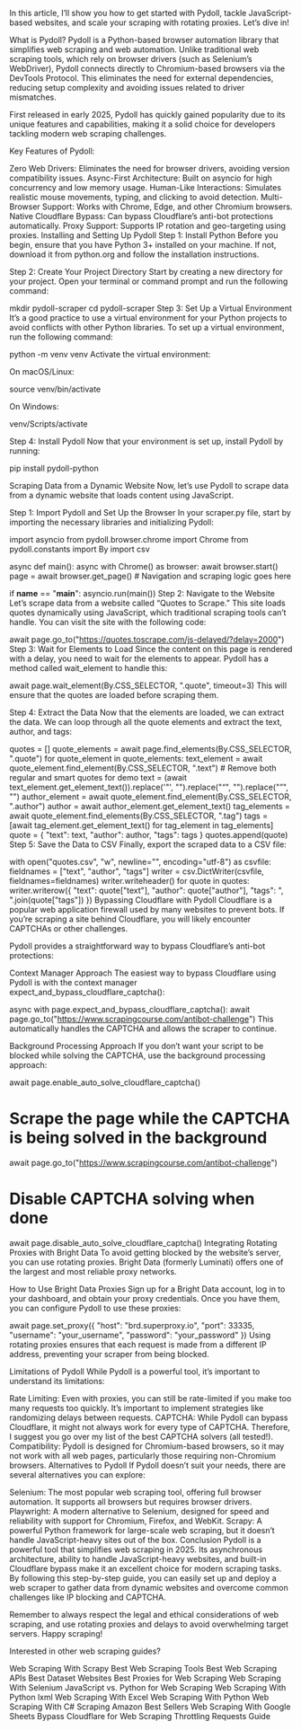 In this article, I’ll show you how to get started with Pydoll, tackle JavaScript-based websites, and scale your scraping with rotating proxies. Let’s dive in!

What is Pydoll?
Pydoll is a Python-based browser automation library that simplifies web scraping and web automation. Unlike traditional web scraping tools, which rely on browser drivers (such as Selenium’s WebDriver), Pydoll connects directly to Chromium-based browsers via the DevTools Protocol. This eliminates the need for external dependencies, reducing setup complexity and avoiding issues related to driver mismatches.

First released in early 2025, Pydoll has quickly gained popularity due to its unique features and capabilities, making it a solid choice for developers tackling modern web scraping challenges.

Key Features of Pydoll:

Zero Web Drivers: Eliminates the need for browser drivers, avoiding version compatibility issues.
Async-First Architecture: Built on asyncio for high concurrency and low memory usage.
Human-Like Interactions: Simulates realistic mouse movements, typing, and clicking to avoid detection.
Multi-Browser Support: Works with Chrome, Edge, and other Chromium browsers.
Native Cloudflare Bypass: Can bypass Cloudflare’s anti-bot protections automatically.
Proxy Support: Supports IP rotation and geo-targeting using proxies.
Installing and Setting Up Pydoll
Step 1: Install Python
Before you begin, ensure that you have Python 3+ installed on your machine. If not, download it from python.org and follow the installation instructions.

Step 2: Create Your Project Directory
Start by creating a new directory for your project. Open your terminal or command prompt and run the following command:

mkdir pydoll-scraper
cd pydoll-scraper
Step 3: Set Up a Virtual Environment
It’s a good practice to use a virtual environment for your Python projects to avoid conflicts with other Python libraries. To set up a virtual environment, run the following command:

python -m venv venv
Activate the virtual environment:

On macOS/Linux:

source venv/bin/activate

On Windows:

venv/Scripts/activate

Step 4: Install Pydoll
Now that your environment is set up, install Pydoll by running:

pip install pydoll-python

Scraping Data from a Dynamic Website
Now, let’s use Pydoll to scrape data from a dynamic website that loads content using JavaScript.

Step 1: Import Pydoll and Set Up the Browser
In your scraper.py file, start by importing the necessary libraries and initializing Pydoll:

import asyncio
from pydoll.browser.chrome import Chrome
from pydoll.constants import By
import csv

async def main():
    async with Chrome() as browser:
        await browser.start()
        page = await browser.get_page()
        # Navigation and scraping logic goes here

if __name__ == "__main__":
    asyncio.run(main())
Step 2: Navigate to the Website
Let’s scrape data from a website called “Quotes to Scrape.” This site loads quotes dynamically using JavaScript, which traditional scraping tools can’t handle. You can visit the site with the following code:

await page.go_to("https://quotes.toscrape.com/js-delayed/?delay=2000")
Step 3: Wait for Elements to Load
Since the content on this page is rendered with a delay, you need to wait for the elements to appear. Pydoll has a method called wait_element to handle this:

await page.wait_element(By.CSS_SELECTOR, ".quote", timeout=3)
This will ensure that the quotes are loaded before scraping them.

Step 4: Extract the Data
Now that the elements are loaded, we can extract the data. We can loop through all the quote elements and extract the text, author, and tags:

quotes = []
quote_elements = await page.find_elements(By.CSS_SELECTOR, ".quote")
for quote_element in quote_elements:
    text_element = await quote_element.find_element(By.CSS_SELECTOR, ".text")
    # Remove both regular and smart quotes for demo
    text = (await text_element.get_element_text()).replace('"', "").replace("“", "").replace("”", "")
    author_element = await quote_element.find_element(By.CSS_SELECTOR, ".author")
    author = await author_element.get_element_text()
    tag_elements = await quote_element.find_elements(By.CSS_SELECTOR, ".tag")
    tags = [await tag_element.get_element_text() for tag_element in tag_elements]
    quote = {
        "text": text,
        "author": author,
        "tags": tags
    }
    quotes.append(quote)
Step 5: Save the Data to CSV
Finally, export the scraped data to a CSV file:

with open("quotes.csv", "w", newline="", encoding="utf-8") as csvfile:
    fieldnames = ["text", "author", "tags"]
    writer = csv.DictWriter(csvfile, fieldnames=fieldnames)
    writer.writeheader()
    for quote in quotes:
        writer.writerow({
            "text": quote["text"],
            "author": quote["author"],
            "tags": ", ".join(quote["tags"])
        })
Bypassing Cloudflare with Pydoll
Cloudflare is a popular web application firewall used by many websites to prevent bots. If you’re scraping a site behind Cloudflare, you will likely encounter CAPTCHAs or other challenges.

Pydoll provides a straightforward way to bypass Cloudflare’s anti-bot protections:

Context Manager Approach
The easiest way to bypass Cloudflare using Pydoll is with the context manager expect_and_bypass_cloudflare_captcha():

async with page.expect_and_bypass_cloudflare_captcha():
await page.go_to("https://www.scrapingcourse.com/antibot-challenge")
This automatically handles the CAPTCHA and allows the scraper to continue.

Background Processing Approach
If you don’t want your script to be blocked while solving the CAPTCHA, use the background processing approach:

await page.enable_auto_solve_cloudflare_captcha()
# Scrape the page while the CAPTCHA is being solved in the background
await page.go_to("https://www.scrapingcourse.com/antibot-challenge")
# Disable CAPTCHA solving when done
await page.disable_auto_solve_cloudflare_captcha()
Integrating Rotating Proxies with Bright Data
To avoid getting blocked by the website’s server, you can use rotating proxies. Bright Data (formerly Luminati) offers one of the largest and most reliable proxy networks.

How to Use Bright Data Proxies
Sign up for a Bright Data account, log in to your dashboard, and obtain your proxy credentials. Once you have them, you can configure Pydoll to use these proxies:

await page.set_proxy({
"host": "brd.superproxy.io",
"port": 33335,
"username": "your_username",
"password": "your_password"
})
Using rotating proxies ensures that each request is made from a different IP address, preventing your scraper from being blocked.

Limitations of Pydoll
While Pydoll is a powerful tool, it’s important to understand its limitations:

Rate Limiting: Even with proxies, you can still be rate-limited if you make too many requests too quickly. It’s important to implement strategies like randomizing delays between requests.
CAPTCHA: While Pydoll can bypass Cloudflare, it might not always work for every type of CAPTCHA. Therefore, I suggest you go over my list of the best CAPTCHA solvers (all tested!).
Compatibility: Pydoll is designed for Chromium-based browsers, so it may not work with all web pages, particularly those requiring non-Chromium browsers.
Alternatives to Pydoll
If Pydoll doesn’t suit your needs, there are several alternatives you can explore:

Selenium: The most popular web scraping tool, offering full browser automation. It supports all browsers but requires browser drivers.
Playwright: A modern alternative to Selenium, designed for speed and reliability with support for Chromium, Firefox, and WebKit.
Scrapy: A powerful Python framework for large-scale web scraping, but it doesn’t handle JavaScript-heavy sites out of the box.
Conclusion
Pydoll is a powerful tool that simplifies web scraping in 2025. Its asynchronous architecture, ability to handle JavaScript-heavy websites, and built-in Cloudflare bypass make it an excellent choice for modern scraping tasks. By following this step-by-step guide, you can easily set up and deploy a web scraper to gather data from dynamic websites and overcome common challenges like IP blocking and CAPTCHA.

Remember to always respect the legal and ethical considerations of web scraping, and use rotating proxies and delays to avoid overwhelming target servers. Happy scraping!

Interested in other web scraping guides?

Web Scraping With Scrapy
Best Web Scraping Tools
Best Web Scraping APIs
Best Dataset Websites
Best Proxies for Web Scraping
Web Scraping With Selenium
JavaScript vs. Python for Web Scraping
Web Scraping With Python lxml
Web Scraping With Excel
Web Scraping With Python
Web Scraping With C#
Scraping Amazon Best Sellers
Web Scraping With Google Sheets
Bypass Cloudflare for Web Scraping
Throttling Requests Guide